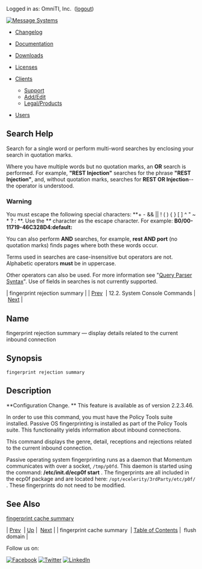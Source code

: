 Logged in as: OmniTI, Inc.  ([logout](https://support.messagesystems.com/logout.php))

[![Message Systems](https://support.messagesystems.com/images/ms-white205.png)](https://support.messagesystems.com/start.php) 

*   [Changelog](https://support.messagesystems.com/start.php?show=changelog)
*   [Documentation](https://support.messagesystems.com/docs/)
*   [Downloads](https://support.messagesystems.com/start.php)

*   [Licenses](https://support.messagesystems.com/license_summary.php)
*   <a href="">Clients</a>
    *   [Support](https://support.messagesystems.com/cs.php)
    *   [Add/Edit](https://support.messagesystems.com/edit_client.php)
    *   [Legal/Products](https://support.messagesystems.com/edit_products.php)
*   [Users](https://support.messagesystems.com/edit_customer.php)

## Search Help

Search for a single word or perform multi-word searches by enclosing your search in quotation marks.

Where you have multiple words but no quotation marks, an **OR** search is performed. For example, **"REST Injection"** searches for the phrase **"REST Injection"**, and, without quotation marks, searches for **REST OR Injection**--the operator is understood.

### Warning

You must escape the following special characters: **+ - && || ! ( ) { } [ ] ^ " ~ * ? : \**. Use the **\** character as the escape character. For example: **B0/00-11719-46C328D4\:default\:**

You can also perform **AND** searches, for example, **rest AND port** (no quotation marks) finds pages where both these words occur.

Terms used in searches are case-insensitive but operators are not. Alphabetic operators **must** be in uppercase.

Other operators can also be used. For more information see "[Query Parser Syntax](https://lucene.apache.org/core/old_versioned_docs/versions/3_0_0/queryparsersyntax.html)". Use of fields in searches is not currently supported.

| fingerprint rejection summary |
| [Prev](console_commands.fingerprint_cache_summary.php)  | 12.2. System Console Commands |  [Next](console_commands.flush_domain.php) |

<a name="console_commands.fingerprint_rejection_summary"></a>
## Name

fingerprint rejection summary — display details related to the current inbound connection

## Synopsis

`fingerprint rejection summary`

<a name="idp9766064"></a>
## Description

**Configuration Change. ** This feature is available as of version 2.2.3.46.

In order to use this command, you must have the Policy Tools suite installed. Passive OS fingerprinting is installed as part of the Policy Tools suite. This functionality yields information about inbound connections.

This command displays the genre, detail, receptions and rejections related to the current inbound connection.

Passive operating system fingerprinting runs as a daemon that Momentum communicates with over a socket, `/tmp/p0fd`. This daemon is started using the command: **/etc/init.d/ecp0f start** . The fingerprints are all included in the ecp0f package and are located here: `/opt/ecelerity/3rdParty/etc/p0f/` . These fingerprints do not need to be modified.

<a name="idp9774224"></a>
## See Also

[fingerprint cache summary](console_commands.fingerprint_cache_summary.php "fingerprint cache summary")

| [Prev](console_commands.fingerprint_cache_summary.php)  | [Up](console.commands.non-module.php) |  [Next](console_commands.flush_domain.php) |
| fingerprint cache summary  | [Table of Contents](index.php) |  flush domain |

Follow us on:

[![Facebook](https://support.messagesystems.com/images/icon-facebook.png)](http://www.facebook.com/messagesystems) [![Twitter](https://support.messagesystems.com/images/icon-twitter.png)](http://twitter.com/#!/MessageSystems) [![LinkedIn](https://support.messagesystems.com/images/icon-linkedin.png)](http://www.linkedin.com/company/message-systems)